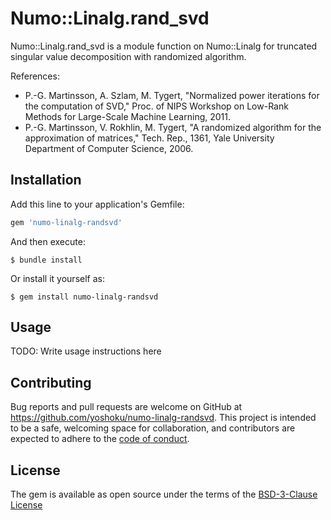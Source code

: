# Numo::Linalg.rand_svd

Numo::Linalg.rand_svd is a module function on Numo::Linalg for truncated singular value decomposition with randomized algorithm.

References:

- P.-G. Martinsson, A. Szlam, M. Tygert, "Normalized power iterations for the computation of SVD," Proc. of NIPS Workshop on Low-Rank Methods for Large-Scale Machine Learning, 2011.
- P.-G. Martinsson, V. Rokhlin, M. Tygert, "A randomized algorithm for the approximation of matrices," Tech. Rep., 1361, Yale University Department of Computer Science, 2006.

## Installation

Add this line to your application's Gemfile:

```ruby
gem 'numo-linalg-randsvd'
```

And then execute:

    $ bundle install

Or install it yourself as:

    $ gem install numo-linalg-randsvd

## Usage

TODO: Write usage instructions here

## Contributing

Bug reports and pull requests are welcome on GitHub at https://github.com/yoshoku/numo-linalg-randsvd.
This project is intended to be a safe, welcoming space for collaboration,
and contributors are expected to adhere to the [code of conduct](https://github.com/yoshoku/numo-linalg-randsvd/blob/main/CODE_OF_CONDUCT.md).

## License

The gem is available as open source under the terms of the [BSD-3-Clause License](https://opensource.org/licenses/BSD-3-Clause)
